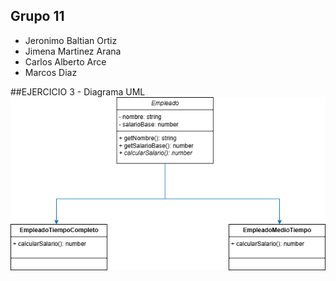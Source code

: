 ## Grupo 11
- Jeronimo Baltian Ortiz 
- Jimena Martinez Arana 
- Carlos Alberto Arce 
- Marcos Diaz


##EJERCICIO 3 - Diagrama UML
![Diagrama UML](./ejer3/imgs/ejer3_diagramaUML.png)